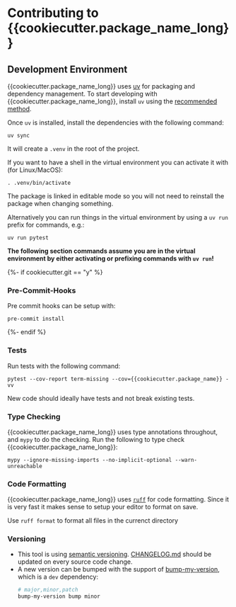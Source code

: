 # Contributing to {{cookiecutter.package_name_long}}

## Development Environment

{{cookiecutter.package_name_long}} uses [uv](https://docs.astral.sh/uv/) for packaging and
dependency management. To start developing with {{cookiecutter.package_name_long}}, install `uv`
using the [recommended method](https://docs.astral.sh/uv/#getting-started).

Once `uv` is installed, install the dependencies with the following command:

```
uv sync
```

It will create a `.venv` in the root of the project.

If you want to have a shell in the virtual environment you can activate it with (for Linux/MacOS):

```
. .venv/bin/activate
```

The package is linked in editable mode so you will not need to reinstall the package when changing something.

Alternatively you can run things in the virtual environment by using a `uv run` prefix for commands, e.g.:

```
uv run pytest
```

**The following section commands assume you are in the virtual environment by either activating or prefixing commands with `uv run`!**

{%- if cookiecutter.git == "y" %}

### Pre-Commit-Hooks

Pre commit hooks can be setup with:

```
pre-commit install
```

{%- endif %}

### Tests

Run tests with the following command:

```
pytest --cov-report term-missing --cov={{cookiecutter.package_name}} -vv
```

New code should ideally have tests and not break existing tests.

### Type Checking

{{cookiecutter.package_name_long}} uses type annotations throughout, and `mypy` to do the checking. Run the following to type check {{cookiecutter.package_name_long}}:

```
mypy --ignore-missing-imports --no-implicit-optional --warn-unreachable
```

### Code Formatting

{{cookiecutter.package_name_long}} uses [`ruff`](https://docs.astral.sh/ruff/) for code formatting.
Since it is very fast it makes sense to setup your editor to format on save.

Use `ruff format` to format all files in the currenct directory

### Versioning

- This tool is using [semantic versioning](https://semver.org/spec/v2.0.0.html). [CHANGELOG.md](./CHANGELOG.md) should be updated on every source code change.
- A new version can be bumped with the support of [bump-my-version](https://github.com/callowayproject/bump-my-version), which is a `dev` dependency:
  ```bash
  # major,minor,patch
  bump-my-version bump minor
  ```
